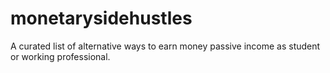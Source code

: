 # monetarysidehustles
A curated list of alternative ways to earn money passive income as student or working professional.
